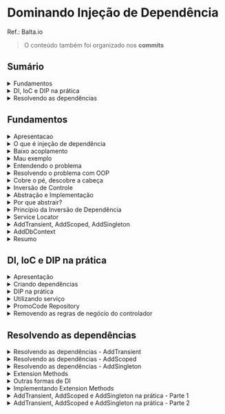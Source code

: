 <h1>Dominando Injeção de Dependência</h1>

Ref.: Balta.io

> O conteúdo também foi organizado nos **commits**

<!--#region Sumário -->

<h2>Sumário</h2>

<!--#region Fundamentos -->

<details><summary>Fundamentos</summary>

<ul>
    <li><a href="#fund-apresentacao">Apresentação</a></li>
    <li><a href="#fund-oquee">O que é injeção de dependência</a></li>
    <li><a href="#fund-baixoacoplamento">Baixo acoplamento</a></li>
    <li><a href="#fund-mauexemplo">Mau exemplo</a></li>
    <li><a href="#fund-entendendo">Entendendo o problema</a></li>
    <li><a href="#fund-resolvendo">Resolvendo o problema com OOP</a></li>
    <li><a href="#fund-descobre">Cobre o pé, descobre a cabeça</a></li>
    <li><a href="#fund-inversao">Inversão de Controle</a></li>
    <li><a href="#fund-abstracao">Abstração e Implementação</a></li>
    <li><a href="#fund-por-que">Por que abstrair?</a></li>
    <li><a href="#fund-dip">Princípio da Inversão de Dependência</a></li>
    <li><a href="#fund-service-locator">Service Locator</a></li>    
    <li><a href="#fund-add">AddTransient, AddScoped, AddSingleton</a></li>    
    <li><a href="#fund-adddbcontext">AddDbContext</a></li>
    <li><a href="#fund-resumo">Resumo</a></li>    
</ul>

</details>

<!--#endregion -->

<!--#region DI, IoC e DIP na prática -->

<details><summary>DI, IoC e DIP na prática</summary>

<ul>
    <li><a href="#pratica-apresentacao">Apresentação</a></li>
    <li><a href="#pratica-criando">Criando dependências</a></li>    
    <li><a href="#pratica-dip">DIP na prática</a></li>    
    <li><a href="#pratica-servicos">Utilizando serviços</a></li>    
    <li><a href="#pratica-promocode">PromoCode Respository</a></li>    
    <li><a href="#pratica-regras">Removendo as regras de negócio do controlador</a></li>    
</ul>

</details>

<!--#endregion -->

<!--#region Resolvendo as dependências -->

<details><summary>Resolvendo as dependências</summary>

<ul>
    <li><a href="#depend-addtransient">Resolvendo as dependências - AddTransient</a></li>
    <li><a href="#depend-addscoped">Resolvendo as dependências - AddScoped</a></li>
    <li><a href="#depend-addsingleton">Resolvendo as dependências - AddSingleton</a></li>
    <li><a href="#depend-extension-methods">Extension Methods</a></li>
    <li><a href="#depend-outras-formas">Outras formas de DI</a></li>
    <li><a href="#depend-impl-extension-methods">Implementando Extension Methods</a></li>
    <li><a href="#depend-add-parte1">AddTransient, AddScoped e AddSingleton na prática - Parte 1</a></li>
    <li><a href="#depend-add-parte2">AddTransient, AddScoped e AddSingleton na prática - Parte 2</a></li>
</ul>

</details>

<!--#endregion -->

<!--#endregion -->

<!--#region Fundamentos -->

<h2 id="fund">Fundamentos</h2>

<!--#region Apresentação  -->

<details id="fund-apresentacao"><summary>Apresentacao</summary>

<br/>

Agenda:

- O que é DI (injeção de dependência)?
- O que é IoC (inversão de controle)?
- O que é DIP (princípio da inversão da dependência)?
- Como os itens acima se relacionam
- DI no ASP.NET

Sobre este curso:

- Devs ASP.NET/ .NET
- Buscam aprimorar a teoria
- Querem conhecer mais DI

```c#
var builder = WebApplication.CreateBuilder(args);
var app = builder.Build();

app.MagGet("/", () => "Dependency Injection!");

app.Run();
```

</details>

<!--#endregion -->

<!--#region O que é injeção de dependência  -->

<details id="fund-oquee"><summary>O que é injeção de dependência</summary>

<br/>

> Um termo bem confuso

Dependency Injection

- **Não é um padrão** (Design Pattern)
- Técnica que **implementa o IoC**
  - **IoC - Inversion of Control** (Inversão de Controle)
  - **DIP - Dependency Inversion Principle** (Princípio da Inversão de Dependência)
- Ajuda no baixo acoplamento
- Provê uma melhor divisão de responsabilidades
- O que eu preciso para trabalhar?
  - Quem vai me prover? Não importa.

</details>

<!--#endregion -->

<!--#region Baixo acoplamento -->

<details id="fund-baixoacoplamento"><summary>Baixo acoplamento</summary>

<br/>

- Imagina um sistema **grande**
- Cada pedacinho tem que **focar em uma coisa** (dividir para conquistar)
  - **Não dá** pra abraçar o mundo
- Tem que funcionar de forma **independente**
  - Fácil de **entender**
  - Fácil de dar **manutenção**
  - Se precisar **jogar fora e criar outro** é fácil

</details>

<!--#endregion -->

<!--#region Mau exemplo -->

<details id="fund-mauexemplo"><summary>Mau exemplo</summary>

<br/>

- Vamos tomar como base um pedido
- Recebe os parâmetros
- Processa o pedido

```c#
public class OrderController : Controller
{
  [Route("v1/orders")]
  [HttpPost]
  public async Task<string> Place(
    string customerId,
    string zipCode,
    string promoCode,
    int[] products
  )
  {
    // #1 - Recupera o cliente
    // #2 - Calcula o frete
    // #3 - Calcula o total dos produtos
    // #4 - Aplica o cupom de desconto
    // #5 - Gera o pedido
    // #6 - Calcula o total
    // #7 - Retorna
  }
}
```

```c#
// #1 - Recupera o cliente
Customer customer = null;
using (var conn = new SqlConnection("CONN_STRING"))
{
  customer = conn.Query<Customer>
    ("SELECT * FROM CUSTOMER WHERE ID=" + customerId)
    .FirstOrDefault();
}
```

```c#
// #2 - Calcula o frete
decimal deliveryFee = 0;
var request = new HttpRequestMessage(HttpMethod.Get,"URL/" + zipCode);
request.Headers.Add("Accept","application/json");
request.Headers.Add("User-Agent","HttpClientFactory-Sample");

using(HttpClient client = new HttpClient())
{
  var response = await client.SendAsync(request);
  if (response.IsSucessStatusCode)
  {
    deliveryFee = await response.Content.ReadAsAsync<decimal>();
  }
  else
  {
    // Caso não consiga obter a taxa de entrega o valor padrão é 5
    deliveryFee = 5;
  }
}
```

```c#
// #3 - Calcula o total dos produtos
decimal subTotal = 0;
for (int p = 0; p < products.Length; p++)
{
  var product = new Product();
  using (var conn = new SqlConnection("CONN_STRING"))
  {
    product = conn.Query<Product>
      ("SELECT * FROM PRODUCT WHERE ID=" + products[p])
      .FirstOrDefault();
  }
  subTotal += product.Price;
}
```

```c#
// #4 - Aplica o cupom de desconto
decimal discount = 0;
using (var conn = new SqlConnection("CONN_STRING"))
{
  var promo = conn.Query<PromoCode>
    ("SELECT * FROM PROMO_CODES WHERE CODE=" + promoCode)
    .FirstOrDefault();
  if (promo.ExpireDate > DateTime.Now)
  {
    discount = promo.Value;
  }
}
```

```c#
// #5 - Gera o pedido
var order = new Order();
order.Code = Guid.NewGuid().ToString().ToUpper().Substring(0,8);
order.Date = DateTime.Now;
order.DeliveryFee = deliveryFee;
order.Discount = discount;
order.Products = products;
order.SubTotal = subTotal;
```

```c#
// #6 - Calcula o total
order.Total = subtotal - discount + deliveryFee;
```

```c#
//#7 - Retorna
return $"Pedido {order.Code} gerado com sucesso!";
```

</details>

<!--#endregion -->

<!--#region Entendendo o problema -->

<details id="fund-entendendo"><summary>Entendendo o problema</summary>

<br/>

O problema:

- **Difícil** de ler
- **Difícil** de mudar
- Código **não é reusável**
- **Alto acoplamento**
- **Testes?** Pra quê?

```c#
public class OrderController : Controller
{
  [Route("v1/orders")]
  [HttpPost]
  public async Task<string> Place(
    string customerId,
    string zipCode,
    string promoCode,
    int[] products
  )
  {
    // #1 - Recupera o cliente
    Customer customer = null;
    using (var conn = new SqlConnection("CONN_STRING"))
    {
      customer = conn.Query<Customer>
        ("SELECT * FROM CUSTOMER WHERE ID=" + customerId)
        .FirstOrDefault();
    }

    // #2 - Calcula o frete
    decimal deliveryFee = 0;
    var request = new HttpRequestMessage(HttpMethod.Get,"URL/" + zipCode);
    request.Headers.Add("Accept","application/json");
    request.Headers.Add("User-Agent","HttpClientFactory-Sample");

    using(HttpClient client = new HttpClient())
    {
      var response = await client.SendAsync(request);
      if (response.IsSucessStatusCode)
      {
        deliveryFee = await response.Content.ReadAsAsync<decimal>();
      }
      else
      {
        // Caso não consiga obter a taxa de entrega o valor padrão é 5
        deliveryFee = 5;
      }
    }

    // #3 - Calcula o total dos produtos
    decimal subTotal = 0;
    for (int p = 0; p < products.Length; p++)
    {
      var product = new Product();
      using (var conn = new SqlConnection("CONN_STRING"))
      {
        product = conn.Query<Product>
          ("SELECT * FROM PRODUCT WHERE ID=" + products[p])
          .FirstOrDefault();
      }
      subTotal += product.Price;
    }

    // #4 - Aplica o cupom de desconto
    decimal discount = 0;
    using (var conn = new SqlConnection("CONN_STRING"))
    {
      var promo = conn.Query<PromoCode>
        ("SELECT * FROM PROMO_CODES WHERE CODE=" + promoCode)
        .FirstOrDefault();
      if (promo.ExpireDate > DateTime.Now)
      {
        discount = promo.Value;
      }
    }

    // #5 - Gera o pedido
    var order = new Order();
    order.Code = Guid.NewGuid().ToString().ToUpper().Substring(0,8);
    order.Date = DateTime.Now;
    order.DeliveryFee = deliveryFee;
    order.Discount = discount;
    order.Products = products;
    order.SubTotal = subTotal;

    // #6 - Calcula o total
    order.Total = subtotal - discount + deliveryFee;

    //#7 - Retorna
    return $"Pedido {order.Code} gerado com sucesso!";
  }
}

```

</details>

<!--#endregion -->

<!--#region Resolvendo o problema com OOP -->

<details id="fund-resolvendo"><summary>Resolvendo o problema com OOP</summary>

<br/>

Orientação a Objetos:

- **Abstração**, **encapsulamento**
  - **Simples** e direto
- Pedaços **pequenos**
- **Reusáveis**
- **Testáveis**
- **Legíveis**
- **Fácil** manutenção

Encapsular o código:

```c#
// #2 Calcular o frete

public class DeliveryService 
{
  public decimal GetDeliveryFee(string zipCode)
  {
    var request = new HttpRequestMessage(HttpMethod.Get, "URL/" + zipCode);
    request.Headers.Add("Accept","application/json");
    request.Headers.Add("User-Agent","HttpClientFactory-Sample");

    using (HttpClient client = new HttpClient())
    {
      var response = await client.SendAsync(request);
      if (response.IsSuccessStatusCode)
      {
        deliveryFee = await response.Content.ReadAsAsync<decimal>();
      }
      else
      {
        deliveryFee = 5;
      }
    }
  }
}
```

```c#
public class OrderController : Controller
{
  [Route("v1/orders")]
  [HttpPost]
  public async Task<string> Place(
    string customerId,
    string zipCode,
    string promoCode,
    int[] products
  )
  {
    ...
    var deliveryService = new DeliveryService();
    decimal deliveryFee = deliveryService.GetDeliveryFee(zipCode);
    ...
  }
}
```

</details>

<!--#endregion -->

<!--#region Cobre o pé, descobre a cabeça -->

<details id="fund-descobre"><summary>Cobre o pé, descobre a cabeça</summary>

<br/>

- Está **bem melhor**, mas...
- A **dependência** ainda existe
  - Só mudou de lugar
- Depende de **implementação**
  - Depender da **abstração**

</details>

<!--#endregion -->

<!--#region Inversão de Controle -->

<details id="fund-inversao"><summary>Inversão de Controle</summary>

<br/>

Inversion of Control

- **Inversão de Controle**
- **Externaliza** as responsabilidades
  - **Delega**
- **Cria uma dependência** externa
  - O controller não é mais **responsável** pelo cálculo do frete, agora ele **depende de um serviço**

```c#
public class OrderController : Controller
{
  private readonly DeliveryService _deliveryService;

  OrderController(DeliveryService deliveryService)
  {
    _deliveryService = deliveryService;
  }

  [Route("v1/orders")]
  [HttpPost]
  public async Task<string> Place (
    string customerId,
    string zipCode,
    string promoCode,
    int[] products
  )
  {
    ...
    decimal deliveryFee = _deliveryService.GetDeliveryFee(zipCode);
    ...
  }
}
```

```c#
[TestMethod]
public void ShouldPlaceAnOrder()
{
  var service = new DeliveryService();
  var controller = new OrderController(service);
  ...
}
```

</details>

<!--#endregion -->

<!--#region Abstração e Implementação -->

<details id="fund-abstracao"><summary>Abstração e Implementação</summary>

<br/>

Cobre o pé... descobre a cabeça

- Implementação
  - **Concreto**
  - **Materialização**
  - É o **"Como"**
- Abstração
  - **Contrato**
  - Só as **definições**
  - É o *"O que"**

</details>

<!--#endregion -->

<!--#region Por que abstrair? -->

<details id="fund-por-que"><summary>Por que abstrair?</summary>

<br/>

- **Facilita** as mudanças
  - Imagina um cenário crítico como a troca de um banco de dados
- **Testes de Unidade**
  - Não podem depender de banco, rede ou qualquer outra coisa externa
- Se você depende da abstração, **a implementação não importa**

</details>

<!--#endregion -->

<!--#region Princípio da Inversão de Dependência -->

<details id="fund-dip"><summary>Princípio da Inversão de Dependência</summary>

<br/>

**DIP - Dependency Inversion Principle**

- Princípio da **inversão de dependência**
- Depender de **abstrações** e não de **implementações**

```c#
public interface IDeliveryService
{
  decimal GetDeliveryFee(string zipCode);
}
```

```c#
public class DeliveryService : IDeliveryService
{
  public decimal GetDeliveryFee(string zipCode)
  {
    ...
  }
}
```

```c#
public class OrderController : Controller
{
  private readonly IDeliveryService _deliveryService;

  OrderController(IDeliveryService deliveryService)
  {
    _deliveryService = deliveryService;
  }
  ...
}
```

```c#
public FakeDeliveryService : IDeliveryService
{
  public decimal GetDeliveryFee(string zipCode)
  {
    return 10;
  }
}

[TestMethod]
public void ShouldPlaceAnOrder()
{
  IDeliveryService service = new FakeDeliveryService();
  var controller = new OrderController(service);  
  ...
}
```

</details>

<!--#endregion -->

<!--#region Service Locator -->

<details id="fund-service-locator"><summary>Service Locator</summary>

<br/>

Service Locator e DI no ASP.NET

- SL diz **como resolver** as dependências criadas
  - Funciona como um de-para
- Já temos um pronto no **ASP.NET**
  - Podemos utilizar outros

```c#
// Assim
builder.Services.AddTransient<IDeliveryFeeService, DeliveryFeeService>();
// ou
builder.Services.AddScoped<IDeliveryFeeService, DeliveryFeeService>();
// ou
builder.Services.AddSingleton<IDeliveryFeeService, DeliveryFeeService>();
```

</details>

<!--#endregion -->

<!--#region AddTransient, AddScoped, AddSingleton -->

<details id="fund-add"><summary>AddTransient, AddScoped, AddSingleton</summary>

<br/>

AddTransient

- Sempre cria uma **nova instância** do objeto
- Ideal para cenários onde queremos sempre um **novo objeto**

AddScoped

- Cria **um objeto** por transação (requisição)
- Se você chamar 2 ou mais serviços que dependem do **mesmo objeto**, a mesma instância será utilizada
- Ideal para cenários onde queremos **apenas um objeto** por requisição (banco)

Singleton

- Padrão que visa garantir **apenas uma instância** de um objeto para **aplicação toda**
- Um bom exemplo são as **configurações**
  - Uma vez carregadas, **ficam até a aplicação reiniciar**

AddSingleton

- Cria **um objeto** quando a aplicação inicia
- **Mantém este objeto** na memória até a aplicação parar ou reiniciar
- Sempre devolver a **mesma instância** deste objeto, com os mesmos valores
- **CUIDADO**

</details>

<!--#endregion -->

<!--#region AddDbContext -->

<details id="fund-adddbcontext"><summary>AddDbContext</summary>

<br/>

- Item **especial** do tipo **Scoped**
- Utilizado exclusivamente com **Entity Framework**
- Garante que a conexão só dura **até o fim da requisição**

```c#
builder
  .Services
  .AddDbContext<BlogDataContext>(x => x.UseSqlServer(connStr));
```

</details>

<!--#endregion -->

<!--#region Resumo -->

<details id="fund-resumo"><summary>Resumo</summary>

<br/>

- **DI** (técnica que aplica IoC)
- **IoC** (padrão de design, desacoplamento)
- **DIP** (príncipio, depender das abstrações)
- **Service Locator** (de-para)

</details>

<!--#endregion -->

<!--#endregion -->

<!--#region DI, IoC e DIP na prática -->

<h2 id="pratica">DI, IoC e DIP na prática</h2>

<!--#region Apresentação -->

<details id="pratica-apresentacao"><summary>Apresentação</summary>

<br/>

[Projeto 1](./Projetos/Projeto%201/)

</details>

<!--#endregion -->

<!--#region Criando dependências -->

<details id="pratica-criando"><summary>Criando dependências</summary>

<br/>

[Projeto 1](./Projetos/Projeto%201/)

Refatoração do bloco #1 existente no **OrderController**:

```c#
        ...
        // #1 - Recupera o cliente
        Customer customer = null;
        await using (var conn = new SqlConnection("CONN_STRING"))
        {
            const string query = "SELECT [Id], [Name], [Email] FROM CUSTOMER WHERE ID=@id";
            customer = await conn.QueryFirstAsync<Customer>(query, new { id = customerId });
        }
        ...
```

Criação de um novo item **Repositories/CustomerRepository.cs**:

```c#
using Dapper;
using DependencyStore.Models;
using Microsoft.Data.SqlClient;

namespace DependencyStore.Repositories;

public class CustomerRepository
{
    private readonly SqlConnection _connection;

    public CustomerRepository(SqlConnection connection)
        => _connection = connection;

    public async Task<Customer?> GetByIdAsync(string customerId)
    {
        const string query = "SELECT [Id], [Name], [Email] FROM CUSTOMER WHERE ID=@id";
        return await _connection
            .QueryFirstOrDefaultAsync<Customer>(query, new 
            { 
                id = customerId 
            });

    }
}
```

</details>

<!--#endregion -->

<!--#region DIP na prática -->

<details id="pratica-dip"><summary>DIP na prática</summary>

<br/>

[Projeto 1](./Projetos/Projeto%201/)

Criação de um novo item **Repositories/Contracts/ICustomerRepository.cs**:

```c#
using DependencyStore.Models;

namespace DependencyStore.Repositories.Contracts;

public interface ICustomerRepository
{
    Task<Customer?> GetByIdAsync(string customerId);
}
```

**CustomerRepository** passa a implementar a interface:

```c#
...
public class CustomerRepository : ICustomerRepository
...
```

Refatoração do **OrderController**:

```c#
public class OrderController : ControllerBase
{
    private readonly ICustomerRepository _customerRepository;

    public OrderController(ICustomerRepository customerRepository)
    {
        _customerRepository = customerRepository;
    }

    [Route("v1/orders")]
    [HttpPost]
    public async Task<IActionResult> Place(string customerId, string zipCode, string promoCode, int[] products)
    {
        // #1 - Recupera o cliente
        Customer? customer = await _customerRepository.GetByIdAsync(customerId);
        if (customer == null)
            return NotFound();
        
        ...
```

</details>

<!--#endregion -->

<!--#region Utilizando serviço -->

<details id="pratica-servicos"><summary>Utilizando serviço</summary>

<br/>

[Projeto 1](./Projetos/Projeto%201/)

Refatoração do bloco #2 existente no **OrderController**:

```c#
...
        // #2 - Calcula o frete
        decimal deliveryFee = 0;
        var client = new RestClient("https://consultafrete.io/cep/");
        var request = new RestRequest()
            .AddJsonBody(new
            {
                zipCode
            });
        deliveryFee = await client.PostAsync<decimal>(request, new CancellationToken());
        // Nunca é menos que R$ 5,00
        if (deliveryFee < 5)
            deliveryFee = 5;
...
```

Criação do item **Services/Contracts/IDeliveryFeeService.cs**:

```c#
namespace DependencyStore.Services.Contracts;

public interface IDeliveryFeeService
{
    Task<decimal> GetDeliveryFeeAsync(string zipCode);
}
```


Criação do item **Services/DeliveryFeeService.cs**

```c#
using DependencyStore.Services.Contracts;
using RestSharp;

namespace DependencyStore.Services
{
    public class DeliveryFeeService : IDeliveryFeeService
    {
        public async Task<decimal> GetDeliveryFeeAsync(string zipCode)
        {
            var client = new RestClient("https://consultafrete.io/cep/");
            var request = new RestRequest()
                .AddJsonBody(new
                {
                    ZipCode = zipCode
                });
            var response = await client.PostAsync<decimal>(request);
            return response < 5 ? 5 : response;
        }
    }
}
```

Inserção da nova dependência no **OrderController**:

```c#
...

public class OrderController : ControllerBase
{
    private readonly ICustomerRepository _customerRepository;
    private readonly IDeliveryFeeService _deliveryFeeService;

    public OrderController(
        ICustomerRepository customerRepository,
        IDeliveryFeeService deliveryFeeService)
    {
        _customerRepository = customerRepository;
        _deliveryFeeService = deliveryFeeService;
    }

    [Route("v1/orders")]
    [HttpPost]
    public async Task<IActionResult> Place(string customerId, string zipCode, string promoCode, int[] products)
    {
        ...

        // #2 - Calcula o frete
        decimal deliveryFee = await _deliveryFeeService.GetDeliveryFeeAsync(zipCode);

        ...
```

</details>

<!--#endregion -->

<!--#region PromoCode Repository -->

<details id="pratica-promocode"><summary>PromoCode Repository</summary>

<br/>

[Projeto 1](./Projetos/Projeto%201/)

Criação de um novo item **Repositories/Contracts/IPromoCodeRepository.cs**:

```c#
using DependencyStore.Models;

namespace DependencyStore.Repositories.Contracts;

public interface IPromoCodeRepository
{
    Task<PromoCode?> GetPromoCodeAsync(string promoCode);
}
```

Criação de um novo item **Repositories/PromoCodeRepository.cs**:

```c#
using Dapper;
using DependencyStore.Models;
using DependencyStore.Repositories.Contracts;
using Microsoft.Data.SqlClient;

namespace DependencyStore.Repositories;

public class PromoCodeRepository : IPromoCodeRepository
{
    private readonly SqlConnection _connection;

    public PromoCodeRepository(SqlConnection connection)
        => _connection = connection;

    public async Task<PromoCode?> GetPromoCodeAsync(string promoCode)
    {
        var query = $"SELECT * FROM PROMO_CODES WHERE CODE={promoCode}";
        return await _connection.QueryFirstOrDefaultAsync<PromoCode>(query);
    }
}
```

Refatoração do **OrderController**:

```c#
...

public class OrderController : ControllerBase
{
    private readonly ICustomerRepository _customerRepository;
    private readonly IDeliveryFeeService _deliveryFeeService;
    private readonly IPromoCodeRepository _promoCodeRespository;

    public OrderController(
        ICustomerRepository customerRepository,
        IDeliveryFeeService deliveryFeeService,
        IPromoCodeRepository promoCodeRespository)
    {
        _customerRepository = customerRepository;
        _deliveryFeeService = deliveryFeeService;
        _promoCodeRespository = promoCodeRespository;
    }

    [Route("v1/orders")]
    [HttpPost]
    public async Task<IActionResult> Place(string customerId, string zipCode, string promoCode, int[] products)
    {
        ...

        PromoCode? cupom = await _promoCodeRespository.GetPromoCodeAsync(promoCode);
        
        ...
```

</details>

<!--#endregion -->

<!--#region Removendo as regras de negócio do controlador -->

<details id="pratica-regras"><summary>Removendo as regras de negócio do controlador</summary>

<br/>

[Projeto 1](./Projetos/Projeto%201/)

Ajustes no modelo **Order.cs** com a implementação do construtor, alteração do tipo de dado da lista de produtos **Products** e as fórmulas para as propriedades **SubTotal** e **Total** :

```c#
namespace DependencyStore.Models;

public class Order
{
    public Order(
        decimal deliveryFee,
        decimal discount,
        List<Product> products)
    {
        Code = Guid.NewGuid().ToString().ToUpper().Substring(0, 8);
        Date = DateTime.Now;
        DeliveryFee = deliveryFee;
        Discount = discount;
    }

    public string Code { get; set; }
    public DateTime Date { get; set; }
    public decimal DeliveryFee { get; set; }
    public decimal Discount { get; set; }
    public List<Product> Products { get; set; }

    public decimal SubTotal => Products.Sum(x => x.Price);
    public decimal Total => SubTotal - Discount + DeliveryFee;
}
```

Refatoração do controlador **OrderController**:

```c#
...

    [Route("v1/orders")]
    [HttpPost]
    public async Task<IActionResult> Place(string customerId, string zipCode, string promoCode, int[] products)
    {
      
      ...

        decimal discount = cupom?.Value ?? 0M;
        Order order = new Order(deliveryFee, discount, new List<Product>());
        return Ok($"Pedido {order.Code} gerado com sucesso!");
    }
    
    ...
```

</details>

<!--#endregion -->

<!--#endregion -->

<!--#region Resolvendo as dependências -->

<h2 id="pratica">Resolvendo as dependências</h2>

<!--#region Resolvendo as dependências - AddTransient -->

<details id="depend-addtransient"><summary>Resolvendo as dependências - AddTransient</summary>

<br/>

[Projeto 1](./Projetos/Projeto%201/)

Se o projeto for executado o controlador falhará porque existem dependências não resolvidas.

As dependências devem ser resolvidas antes de adicionar serviços para os controladores **builder.Services.AddControllers()** no **Program.cs**:

```c# 
...
using DependencyStore.Repositories;
using DependencyStore.Repositories.Contracts;
using DependencyStore.Services;
using DependencyStore.Services.Contracts;

var builder = WebApplication.CreateBuilder(args);

builder.Services.AddTransient<ICustomerRepository, CustomerRepository>();
builder.Services.AddTransient<IPromoCodeRepository, PromoCodeRepository>();
builder.Services.AddTransient<IDeliveryFeeService, DeliveryFeeService>();

builder.Services.AddControllers();

var app = builder.Build();

app.MapControllers();

app.Run();
...
```

</details>

<!--#endregion -->

<!--#region Resolvendo as dependências - AddScoped -->

<details id="depend-addtransient"><summary>Resolvendo as dependências - AddScoped</summary>

<br/>

[Projeto 1](./Projetos/Projeto%201/)

Para as conexões com o banco teremos apenas um objeto por requisição.

Precisamos de uma única instância do banco de dados para a implementação das interfaces que fazem uso do **SqlConnection**.

Se for utilizado **AddTransient** cada interface instanciará um objeto de conexão ao banco de dados para o **SqlConnection**, não desejado. Não faz sentido, pois dados estão sendo manipulados dentro de uma mesma instância do objeto

Por isso resolve-se a dependência do **SqlConnection** no **Program.cs** com  **AddScoped**, antes de resolver a dependência das interfaces que a utilizam:

```c#
using DependencyStore.Repositories;
using DependencyStore.Repositories.Contracts;
using DependencyStore.Services;
using DependencyStore.Services.Contracts;
using Microsoft.Data.SqlClient;

var builder = WebApplication.CreateBuilder(args);

//builder.Services.AddScoped<SqlConnection>(); 
//ou
builder.Services.AddScoped(x => new SqlConnection("CONN_STRING"));
builder.Services.AddTransient<ICustomerRepository, CustomerRepository>();
builder.Services.AddTransient<IPromoCodeRepository, PromoCodeRepository>();
builder.Services.AddTransient<IDeliveryFeeService, DeliveryFeeService>();

builder.Services.AddControllers();

var app = builder.Build();

app.MapControllers();

app.Run();
```

Porém para banco de dados é recomendado utilizar o **AddDbContext** ao invés do **AddContext**

</details>

<!--#endregion -->

<!--#region Resolvendo as dependências - AddSingleton -->

<details id="depend-addsingleton"><summary>Resolvendo as dependências - AddSingleton</summary>

<br/>

[Projeto 1](./Projetos/Projeto%201/)

Criação do item **Configuration.cs** com a propriedade **DeliveryFeeServiceUrl** para recuperar Url que será utilizada pela classe **DeliveryFeeService** a partir do **AppSettings.json**. 

```c#
namespace DependencyStore;

public class Configuration
{
    public string DeliveryFeeServiceUrl { get; set; } = "";
}
```

```json
{
  ...
  "DeliveryFeeServiceUrl": "https://consultafrete.io/cep/"
}
```

Injeção da dependência **Configuration** na classe **DeliveryFeeService** e sua utilização no método **GetDeliveryFeeAsync**.

```c#
namespace DependencyStore.Services
{
    public class DeliveryFeeService : IDeliveryFeeService
    {
        private readonly Configuration _configuration;

        public DeliveryFeeService(Configuration configuration)
            => _configuration = configuration;

        public async Task<decimal> GetDeliveryFeeAsync(string zipCode)
        {
            var client = new RestClient(_configuration.DeliveryFeeServiceUrl);
            
            ...
```

A melhor forma para resolver esse tipo de dependência do **Configuration** que possui somente uma instância é com a utilização do **AddSingleton** e estará disponível para toda a aplicação, pois as configurações são as mesmas para toda a aplicação. 

Recomendável utilizar **AddSingleton** para configurações do sistemas. 
Se houverem configurações customizadas por usuário esse modelo não funcionará.

```c#
...
builder.Services.AddSingleton<Configuration>();
...
```

</details>

<!--#endregion -->

<!--#region Extension Methods -->

<details id="depend-extension-methods"><summary>Extension Methods</summary>

<br/>

[Projeto 1](./Projetos/Projeto%201/)

Resolvendo a bagunça

```c#
...

builder.Services.AddScoped(new SqlConnection());
builder.Services.AddTransient<IProductRepository,ProductRepository>();
builder.Services.AddTransient<ICustomerRepository,CustomerRepository>();
builder.Services.AddTransient<IDiscountRepository,DiscountRepository>();
builder.Services.AddTransient<IOrderRepository,OrderRepository>();
builder.Services.AddTransient<IRoleRepository,RoleRepository>();
builder.Services.AddTransient<ICartRepository,CartRepository>();

...
```

Extension Methods

- Permitem **adicionar comportamentos** as classes *built-in* do .NET
- Como por exemplo o **WebApplicationBuilder.cs**
  - Mesmo se a classe for selada

```c#
public sealed class WebApplicationBuilder
{
  ...
  public IServiceCollection Services { get; }
  ...
}
```

Criação de uma nova classe e seu método de extensão, desde que eles sejam estáticos, receba o nome da classe que deseja-se extender, neste caso **IServiceCollection** e contenha na sua frente a palavra reservada **this**. As dependências estão sendo resolvidas dentro dos métodos **AddRepositories** e **AddServices**.

```c#
public static class DependenciesExtension
{
  public static void AddRepositories(this IServiceCollection services)
  {
    services.AddTransient<ICustomerRepository,CustomerRepository>();
    services.AddTransient<IPromoCodeRepository,PromoCodeRepository>();
    services.AddTransient<IDeliveryFeeService,DeliveryFeeService>();
  }

  public static void AddServices(this IServiceCollection services)
  {
    services.AddTransient<IDeliveryFeeService,DeliveryFeeService>();
  }
}
```

O **Program.cs** ficaria da forma abaixo:

```c#
var builder = WebApplication.CreateBuilder(args);

builder.Services.AddRepositories();
builder.Services.AddServices();

var app = builder.Build();

...
```

</details>

<!--#endregion -->

<!--#region Outras formas de DI -->

<details id="depend-outras-formas"><summary>Outras formas de DI</summary>

<br/>

[Projeto 1](./Projetos/Projeto%201/)

As interfaces não são necessárias para ter ou resolver dependências. 

As interfaces são necessárias para implementação do **DIP - Dependency Inversion Principle** 

```c#
public static void AddRepositories(this IServiceCollection services)
{
  services.AddTransient<CustomerRepository>();
  services.AddTransient<new CustomerRepository>();
}
```

</details>

<!--#endregion -->

<!--#region Implementando Extension Methods -->

<details id="depend-impl-extension-methods"><summary>Implementando Extension Methods</summary>

<br/>

[Projeto 1](./Projetos/Projeto%201/)

Criação do item **Extensions/DependenciesExtension.cs**:

```c#
using DependencyStore.Repositories;
using DependencyStore.Repositories.Contracts;
using DependencyStore.Services;
using DependencyStore.Services.Contracts;
using Microsoft.Data.SqlClient;

namespace DependencyStore.Extensions;

public static class DependenciesExtension
{
    public static void AddConfiguration (this IServiceCollection services)
    {
        services.AddSingleton<Configuration>();        
    }

    public static void AddSqlConnection
        (this IServiceCollection services,
        string connectionString)
    {
        services.AddScoped<SqlConnection>(x 
            => new SqlConnection(connectionString));
    }

    public static void AddRepositories(this IServiceCollection services)
    {
        services.AddTransient<ICustomerRepository, CustomerRepository>();
        services.AddTransient<IPromoCodeRepository, PromoCodeRepository>();
    }

    public static void AddServices(this IServiceCollection services) 
    {
        services.AddTransient<IDeliveryFeeService, DeliveryFeeService>();
    }
}
```

Ajuste no **AppSettings.json** para informar a **Connection String**:

```json
{
  ...

  "ConnectionStrings": {
    "DefaultConnection": "CONN_STRING"
  }
}
```

Refatoração do **Program.cs**:

```c#
...

builder.Services.AddConfiguration();

var connStr = builder.Configuration.GetConnectionString("DefaultConnection");

builder.Services.AddSqlConnection(connStr);
builder.Services.AddRepositories();
builder.Services.AddServices();

...
```

</details>

<!--#endregion -->

<!--#region AddTransient, AddScoped e AddSingleton na prática - Parte 1 -->

<details id="depend-impl-extension-methods"><summary>AddTransient, AddScoped e AddSingleton na prática - Parte 1</summary>

<br/>

[Projeto 2](./Projetos/Projeto%202/)

Ciclos de Vida

</details>

<!--#endregion -->

<!--#region AddTransient, AddScoped e AddSingleton na prática - Parte 2 -->

<details id="depend-impl-extension-methods"><summary>AddTransient, AddScoped e AddSingleton na prática - Parte 2</summary>

<br/>

[Projeto 2](./Projetos/Projeto%202/)

Ciclos de Vida

```json
{
    "id": "70471d16-533b-4646-b455-8a5d83a536ae",
    "primaryServiceId": "d6992245-4004-4f00-a86b-58d03e6b3eb3",
    "secondaryService": {
        "id": "bfd7778f-97db-4414-9af4-ef80387f691e",
        "primaryServiceId": "d6992245-4004-4f00-a86b-58d03e6b3eb3"
    },
    "tertiaryService": {
        "id": "9170ab1f-1916-4424-9666-41330779c547",
        "primaryServiceId": "d6992245-4004-4f00-a86b-58d03e6b3eb3",
        "secondaryServiceId": "bfd7778f-97db-4414-9af4-ef80387f691e",
        "secondaryServiceNewInstanceId": "bfd7778f-97db-4414-9af4-ef80387f691e"
    }
}
```

</details>

<!--#endregion -->

<!--#endregion -->
